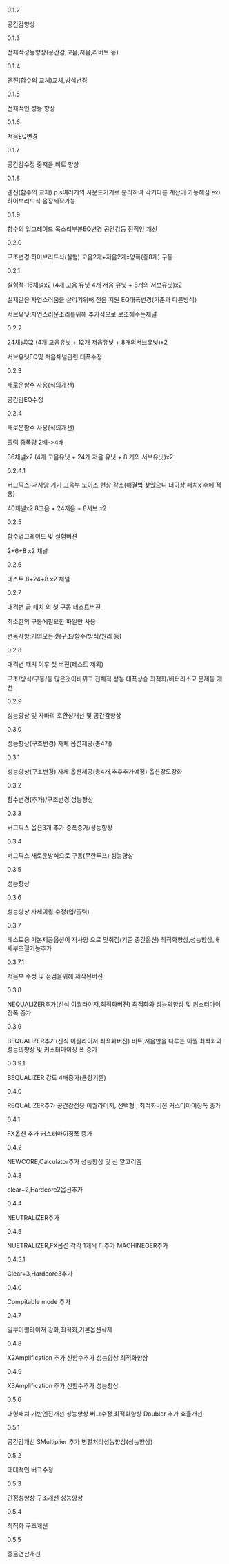﻿



0.1.2

공간감향상

0.1.3

전체적성능향상(공간감,고음,저음,리버브 등)

0.1.4

엔진(함수의 교체)교체,방식변경

0.1.5

전체적인 성능 향상

0.1.6

저음EQ변경

0.1.7

공간감수정
중저음,비트 향상

0.1.8

엔진(함수의 교체)                          p.s여러개의 사운드기기로 분리하여 각기다른 계산이 가능해짐 ex)하이브리드식 음장제작가능

0.1.9

함수의 업그레이드
목소리부분EQ변경
공간감등 전적인 개선

0.2.0

구조변경
하이브리드식(실험)
고음2개+저음2개x양쪽(총8개) 구동

0.2.1

실험적-16채널x2
(4개 고음 유닛 4개 저음 유닛 + 8개의 서브유닛)x2

실제같은 자연스러움을 살리기위해 전음 지원
EQ대폭변경(기존과 다른방식)

서브유닛:자연스러운소리를위해 추가적으로 보조해주는채널

0.2.2

24채널X2
(4개 고음유닛 + 12개 저음유닛 + 8개의서브유닛)x2

서브유닛EQ및 저음채널관련 대폭수정

0.2.3

새로운함수 사용(식의개선)

공간감EQ수정

0.2.4

새로운함수 사용(식의개선)

출력 증폭량 2배->4배

36채널x2
(4개 고음유닛 + 24개 저음 유닛 + 8 개의 서브유닛)x2

0.2.4.1

버그픽스-저사양 기기 고음부 노이즈 현상 감소(해결법 찾았으니 더이상 패치x 후에 적용)

40채널x2
8고음 + 24저음 + 8서브 x2

0.2.5

함수업그레이드 및 실험버젼

2+6+8 x2 채널

0.2.6

테스트
8+24+8 x2 채널

0.2.7

대격변 급 패치 의 첫 구동 테스트버젼

최소한의 구동에필요한 파일만 사용

변동사항:거의모든것(구조/함수/방식/원리 등)

0.2.8

대격변 패치 이후 첫 버젼(테스트 제외)

구조/방식/구동/등 많은것이바뀌고 전체적 성능 대폭상승
최적화/배터리소모 문제등 개선

0.2.9

성능향상 및 
자바의 호환성개선 및
공간감향상

0.3.0

성능향상(구조변경)
자체 옵션제공(총4개)

0.3.1

성능향상(구조변경)
자체 옵션제공(총4개,추후추가예정) 옵션강도강화

0.3.2

함수변경(추가)/구조변경
성능향상

0.3.3

버그픽스
옵션3개 추가
증폭증가/성능향상

0.3.4

버그픽스
새로운방식으로 구동(무한루프)
성능향상

0.3.5

성능향상

0.3.6

성능향상
자체이퀄 수정(입/출력)

0.3.7

테스트용 기본제공옵션이 저사양 으로 맞춰짐(기존 중간옵션)
최적화향상,성능향상,배세부조절기능추가

0.3.7.1

저음부 수정 및 점검을위해 제작된버젼

0.3.8

NEQUALIZER추가(신식 이퀄라이저,최적화버젼) 최적화와 성능의향상 및 커스터마이징폭 증가

0.3.9

BEQUALIZER추가(신식 이퀄라이저,최적화버젼) 비트,저음만을 다루는 이퀄 최적화와 성능의향상 및 커스터마이징 폭 증가

0.3.9.1

BEQUALIZER 강도 4배증가(용량기준)

0.4.0

REQUALIZER추가 공간감전용 이퀄라이저, 선택형 , 최적화버젼 커스터마이징폭 증가

0.4.1

FX옵션 추가 커스터마이징폭 증가

0.4.2

NEWCORE,Calculator추가 성능향상 및 신 알고리즘

0.4.3

clear+2,Hardcore2옵션추가

0.4.4

NEUTRALIZER추가

0.4.5

NUETRALIZER,FX옵션 각각 1개씩 더추가 MACHINEGER추가

0.4.5.1

Clear+3,Hardcore3추가

0.4.6

Compitable mode 추가

0.4.7

일부이퀄라이저 강화,최적화,기본옵션삭제

0.4.8

X2Amplification 추가 신함수추가 성능향상 최적화향상

0.4.9

X3Amplification 추가 신함수추가 성능향상

0.5.0

대형패치 기반엔진개선 성능향상 버그수정 최적화향상 Doubler 추가 효율개선

0.5.1

공간감개선 SMultiplier 추가 병렬처리성능향상(성능향상)

0.5.2

대대적인 버그수정

0.5.3

안정성향상 구조개선 성능향상

0.5.4

최적화 구조개선

0.5.5

중음연산개선
